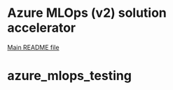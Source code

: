 # Azure MLOps (v2) solution accelerator

[Main README file](https://github.com/Azure/mlops-v2/blob/main/README.md)
# azure_mlops_testing
